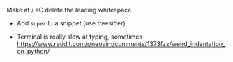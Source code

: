 Make af / aC delete the leading whitespace

- Add ``super`` Lua snippet (use treesitter)


- Terminal is really slow at typing, sometimes
https://www.reddit.com/r/neovim/comments/1373fzz/weird_indentation_on_python/
